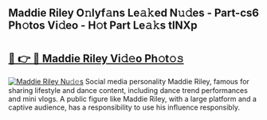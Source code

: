 ## Maddie Riley O𝚗lyf𝚊ns Le𝚊𝚔ed N𝚞𝚍es - Part-cs6 Ph𝚘tos Vi𝚍eo - H𝚘t Part Le𝚊𝚔s tlNXp

# <h2><a href="http://hf1j1v7.feru.top/?c=Maddie+Riley">🔗 👉 🔴 Maddie Riley Vi𝚍𝚎o Ph𝚘t𝚘𝚜</a></h2>

[![Maddie Riley Nu𝚍𝚎s](https://i.imgur.com/0TWrTi3.gif)](http://hf1j1v7.feru.top/?c=Maddie+Riley)
Social media personality Maddie Riley, famous for sharing lifestyle and dance content, including dance trend performances and mini vlogs. A public figure like Maddie Riley, with a large platform and a captive audience, has a responsibility to use his influence responsibly. 
